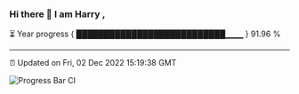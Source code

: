 ### Hi there 👋 I am Harry , 

⏳ Year progress { ███████████████████████████▁▁▁ } 91.96 %

---

⏰ Updated on Fri, 02 Dec 2022 15:19:38 GMT

![Progress Bar CI](https://github.com/duykhang68/duykhang68/workflows/Progress%20Bar%20CI/badge.svg)
